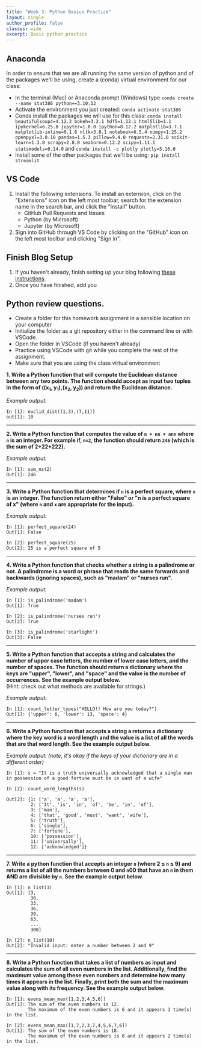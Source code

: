 ```yaml
---
title: "Week 3: Python Basics Practice"
layout: single
author_profile: false
classes: wide
excerpt: Basic python practice
---
```


## Anaconda
In order to ensure that we are all running the same version of python and of the packages we'll be using, create a (conda) virtual environment for our class:
* In the terminal (Mac) or Anaconda prompt (Windows) type
    ```conda create --name stat386 python==3.10.12```
* Activate the environment you just created:
    ```conda activate stat386```
* Conda install the packages we will use for this class:
    ```conda install beautifulsoup4=4.12.2 bokeh=3.2.1 hdf5=1.12.1 html5lib=1.1 ipykernel=6.25.0 jupyter=1.0.0 ipython=8.12.2 matplotlib=3.7.1 matplotlib-inline=0.1.6 nltk=3.8.1 notebook=6.5.4 numpy=1.25.2 openpyxl=3.0.10 pandas=1.5.3 pillow=9.4.0 requests=2.31.0 scikit-learn=1.3.0 scrapy=2.8.0 seaborn=0.12.2 scipy=1.11.1 statsmodels=0.14.0```
    and
    ```conda install -c plotly plotly=5.16.0```
* Install some of the other packages that we'll be using:
    ```pip install streamlit```

## VS Code
1. Install the following extensions.  To install an extension, click on the "Extensions" icon on the left most toolbar, search for the extension name in the search bar, and click the "Install" button.  
    * GitHub Pull Requests and Issues
    * Python (by Microsoft)
    * Jupyter (by Microsoft)
2. Sign into GitHub through VS Code by clicking on the "GitHub" icon on the left most toolbar and clicking "Sign in". 

## Finish Blog Setup

1. If you haven't already, finish setting up your blog following [these instructions]({{site.url}}/{{site.baseurl}}/resources/blogsetup).
2. Once you have finished, add you


## Python review questions.
* Create a folder for this homework assignment in a sensible location on your computer
* Initialize the folder as a git repository either in the command line or with VSCode.
* Open the folder in VSCode (if you haven't already)
* Practice using VSCode with git while you complete the rest of the assignment.
* Make sure that you are using the class virtual environment 

**1.  Write a Python function that will compute the Euclidean distance between any two points.  The function should accept as input two tuples in the form of ((x<sub>1</sub>, y<sub>1</sub>),(x<sub>2</sub>, y<sub>2</sub>)) and return the Euclidean distance.**

*Example output:*

```
In [1]: euclid_dist((1,3),(7,11))
out[1]: 10
```

-----
**2. Write a Python function that computes the value of ``n + nn + nnn`` where ``n`` is an integer.  For example if,  ``n=2``, the function should return ``246`` (which is the sum of 2+22+222).**  

*Example output:*

```
In [1]: sum_ns(2)
Out[1]: 246
```

-----
**3. Write a Python function that determines if ``n`` is a perfect square, where ``n`` is an integer.  The function return either "False" or "n is a perfect square of x"  (where ``n`` and ``x`` are appropriate for the input).**

*Example output:*

```
In [1]: perfect_square(24)
Out[1]: False

In [2]: perfect_square(25)
Out[2]: 25 is a perfect square of 5
```

----
**4. Write a Python function that checks whether a string is a palindrome or not.  A palindrome is a word or phrase that reads the same forwards and backwards (ignoring spaces), such as "madam" or "nurses run".**

*Example output:*

```
In [1]: is_palindrome('madam')
Out[1]: True

In [2]: is_palindrome('nurses run')
Out[2]: True

In [3]: is_palindrome('starlight')
Out[3]: False
```

----
**5. Write a Python function that accepts a string and calculates the number of upper case letters, the number of lower case letters, and the number of spaces.  The function should return a dictionary where the keys are "upper", "lower", and "space" and the value is the number of occurrences.  See the example output below.**    
(Hint:  check out what methods are available for strings.)  

 *Example output:*

```
In [1]: count_letter_types("HELLO!! How are you today?")
Out[1]: {'upper': 6, 'lower': 13, 'space': 4}

```


----
**6. Write a Python function that accepts a string a returns a dictionary where the key word is a word length and the value is a list of all the words that are that word length.  See the example output below.**  

*Example output: (note, it's okay if the keys of your dictionary are in a different order)*

```
In [1]: s = "It is a truth universally acknowledged that a single man in possession of a good fortune must be in want of a wife"

In [2]: count_word_lengths(s)

Out[2]: {1: ['a', 'a', 'a', 'a'],
         2: ['It', 'is', 'in', 'of', 'be', 'in', 'of'],
         3: ['man'],
         4: ['that', 'good', 'must', 'want', 'wife'],
         5: ['truth'],
         6: ['single'],
         7: ['fortune'],
         10: ['possession'],
         11: ['universally'],
         12: ['acknowledged']}
```


----
**7.  Write a python function that accepts an integer `n` (where 2 $\le$ `n` $\le$ 9) and returns a list of all the numbers between 0 and `n`00 that have an `n` in them AND are divisible by `n`. See the example output below.**  

```
In [1]: n_list(3)
Out[1]: [3,
         30,
         33,
         36,
         39,
         63,
         ...
         300]

In [2]: n_list(10)
Out[2]: "Invalid input: enter a number between 2 and 9"
```


---
**8. Write a Python function that takes a list of numbers as input and calculates the sum of all even numbers in the list. Additionally, find the maximum value among these even numbers and determine how many times it appears in the list. Finally, print both the sum and the maximum value along with its frequency. See the example output below.**


```
In [1]: evens_mean_max([1,2,3,4,5,6])
Out[1]: The sum of the even numbers is 12.
        The maximum of the even numbers is 6 and it appears 1 time(s) in the list.

In [2]: evens_mean_max([1,7,2,3,7,4,5,6,7,6])
Out[1]: The sum of the even numbers is 18.
        The maximum of the even numbers is 6 and it appears 2 time(s) in the list.
```




